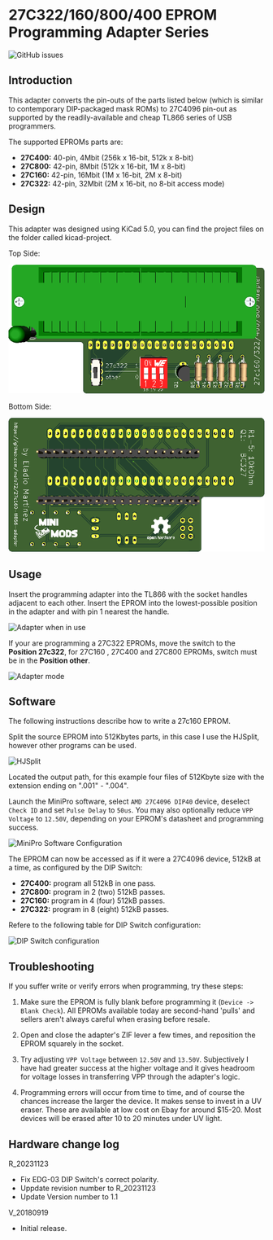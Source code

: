 # 27C322/160/800/400 EPROM Programming Adapter Series

![GitHub issues](https://img.shields.io/github/issues-raw/mafe72/27c160-tl866-adapter?logo=Github&style=for-the-badge)

## Introduction

This adapter converts the pin-outs of the parts listed below (which is similar to contemporary DIP-packaged mask ROMs) to 27C4096 pin-out as supported by the readily-available and cheap TL866 series of USB programmers.

The supported EPROMs parts are:
- **27C400:** 40-pin, 4Mbit (256k x 16-bit, 512k x 8-bit)
- **27C800:** 42-pin, 8Mbit (512k x 16-bit, 1M x 8-bit)
- **27C160:** 42-pin, 16Mbit (1M x 16-bit, 2M x 8-bit)
- **27C322:** 42-pin, 32Mbit (2M x 16-bit, no 8-bit access mode)

## Design

This adapter was designed using KiCad 5.0, you can find the project files on the folder called kicad-project.

Top Side:

![top](images/front_th.png)

Bottom Side:

![bottom](images/back_th.png)

## Usage

Insert the programming adapter into the TL866 with the socket handles adjacent to each other. Insert the EPROM into the lowest-possible position in the adapter and with pin 1 nearest the handle.

![Adapter when in use](images/adapter_in_use.jpg)

If your are programming a 27C322 EPROMs, move the switch to the **Position 27c322**, for 27C160 , 27C400 and 27C800 EPROMs, switch must be in the **Position other**.

![Adapter mode](images/addapter_mode.jpg)

## Software

The following instructions describe how to write a 27c160 EPROM.

Split the source EPROM into 512Kbytes parts, in this case I use the HJSplit, however other programs can be used.

![HJSplit](images/hjsplit_512k.jpg)

Located the output path, for this example four files of 512Kbyte size with the extension ending on ".001" - ".004".

Launch the MiniPro software, select `AMD 27C4096 DIP40` device, deselect `Check ID` and set `Pulse Delay` to `50us`. You may also optionally reduce `VPP Voltage` to `12.50V`, depending on your EPROM's datasheet and programming success.

![MiniPro Software Configuration](images/minipro.jpg)

The EPROM can now be accessed as if it were a 27C4096 device, 512kB at a time, as configured by the DIP Switch:

- **27C400:** program all 512kB in one pass.
- **27C800:** program in 2 (two) 512kB passes.
- **27C160:** program in 4 (four) 512kB passes.
- **27C322:** program in 8 (eight) 512kB passes.

Refere to the following table for DIP Switch configuration:

![DIP Switch configuration](images/dip_config.png)

## Troubleshooting

If you suffer write or verify errors when programming, try these steps:

1. Make sure the EPROM is fully blank before programming it (`Device -> Blank Check`). All EPROMs available today are second-hand 'pulls' and sellers aren't always careful when erasing before resale.

2. Open and close the adapter's ZIF lever a few times, and reposition the EPROM squarely in the socket.

3. Try adjusting `VPP Voltage` between `12.50V` and `13.50V`. Subjectively I have had greater success at the higher voltage and it gives headroom for voltage losses in transferring VPP through the adapter's logic.

4. Programming errors will occur from time to time, and of course the chances increase the larger the device. It makes sense to invest in a UV eraser. These are available at low cost on Ebay for around $15-20. Most devices will be erased after 10 to 20 minutes under UV light.

## Hardware change log

R_20231123

* Fix EDG-03 DIP Switch's correct polarity.
* Uppdate revision number to R_20231123
* Update Version number to 1.1

V_20180919

* Initial release.

